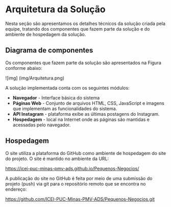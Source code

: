 # Arquitetura da Solução

Nesta seção são apresentamos os detalhes técnicos da solução criada pela equipe, tratando dos componentes que fazem parte da solução e do ambiente de hospedagem da solução.

## Diagrama de componentes

Os componentes que fazem parte da solução são apresentados na Figura conforme abaixo:

![img] (img/Arquitetura.png)


A solução implementada conta com os seguintes módulos:
- **Navegador** - Interface básica do sistema  
 - **Páginas Web** - Conjunto de arquivos HTML, CSS, JavaScript e imagens que implementam as funcionalidades do sistema.
 - **API Instagram** - plataforma exibe as últimas postagens do Instagram.
 - **Hospedagem** - local na Internet onde as páginas são mantidas e acessadas pelo navegador. 


## Hospedagem

O site utiliza a plataforma do GitHub como ambiente de hospedagem do site do projeto. 
O site é mantido no ambiente da URL: 

https://icei-puc-minas-pmv-ads.github.io/Pequenos-Negocios/

A publicação do site no GitHub é feita por meio de uma submissão do projeto (push) via git 
para o repositório remoto que se encontra no endereço: 

https://github.com/ICEI-PUC-Minas-PMV-ADS/Pequenos-Negocios.git

